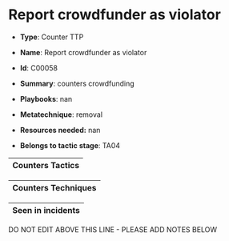 # Report crowdfunder as violator

* **Type**: Counter TTP

* **Name**: Report crowdfunder as violator

* **Id**: C00058

* **Summary**: counters crowdfunding

* **Playbooks**: nan

* **Metatechnique**: removal

* **Resources needed:** nan

* **Belongs to tactic stage**: TA04


| Counters Tactics |
| ---------------- |



| Counters Techniques |
| ------------------- |



| Seen in incidents |
| ----------------- |

DO NOT EDIT ABOVE THIS LINE - PLEASE ADD NOTES BELOW